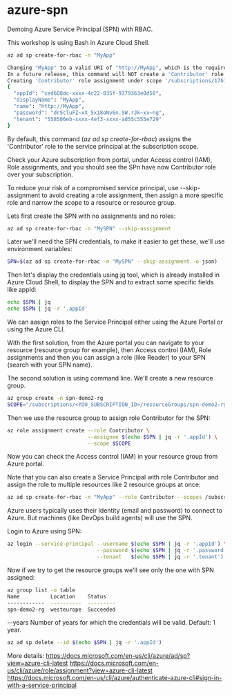 # azure-spn
Demoing Azure Service Principal (SPN) with RBAC.

This workshop is using Bash in Azure Cloud Shell.

```bash
az ad sp create-for-rbac -n "MyApp"

Changing "MyApp" to a valid URI of "http://MyApp", which is the required format used for service principal names
In a future release, this command will NOT create a 'Contributor' role assignment by default. If needed, use the --role argument to explicitly create a role assignment.
Creating 'Contributor' role assignment under scope '/subscriptions/17b12858-xxxx-xxxx-xxxx-a06fdae23428'
{
  "appId": "ced608dc-xxxx-4c22-835f-9379363e0d50",
  "displayName": "MyApp",
  "name": "http://MyApp",
  "password": "dr5cluFZ~xX_5x18oNv6n.SW.rJk~xx~ng",
  "tenant": "558506eb-xxxx-4ef3-xxxx-ad55c555e729"
}
```

By default, this command (_az ad sp create-for-rbac_) assigns the 'Contributor' role to the service principal at the subscription scope.

Check your Azure subscription from portal, under Access control (IAM), Role assignments, and you should see the SPn have now Contributor role over your subscription.

To reduce your risk of a compromised service principal, use --skip-assignment to avoid creating a role assignment, then assign a more specific role and narrow the scope to a resource or resource group. 

Lets first create the SPN with no assignments and no roles:

```bash
az ad sp create-for-rbac -n "MySPN" --skip-assignment
```

Later we'll need the SPN credentials, to make it easier to get these, we'll use environment variables:

```bash
SPN=$(az ad sp create-for-rbac -n "MySPN" --skip-assignment -o json)
```

Then let's display the credentials using jq tool, which is already installed in Azure Cloud Shell, to display the SPN and to extract some specific fields like appId:

```bash
echo $SPN | jq
echo $SPN | jq -r '.appId'
```

We can aasign roles to the Service Principal either using the Azure Portal or using the Azure CLI. 

With the first solution, from the Azure portal you can navigate to your resource (resource group for example), then Access control (IAM), Role assignments and then you can assign a role (like Reader) to your SPN (search with your SPN name).

The second solution is using command line. We'll create a new resource group.

```bash
az group create -n spn-demo2-rg
SCOPE="/subscriptions/<YOU_SUBSCRIPTION_ID>/resourceGroups/spn-demo2-rg"
```

Then we use the resource group to assign role Contributor for the SPN:

```bash
az role assignment create --role Contributor \
                          --assignee $(echo $SPN | jq -r '.appId') \
                          --scope $SCOPE
```

Now you can check the Access control (IAM) in your resource group from Azure portal.

Note that you can also create a Service Principal with role Contributor and assign the role to multiple resources like 2 resource groups at once:

```bash
az ad sp create-for-rbac -n "MyApp" --role Contributor --scopes /subscriptions/{SubID}/resourceGroups/{ResourceGroup1} /subscriptions/{SubID}/resourceGroups/{ResourceGroup2}
```

Azure users typically uses their Identity (email and password) to connect to Azure. But machines (like DevOps build agents) will use the SPN.

Login to Azure using SPN:

```bash
az login --service-principal --username $(echo $SPN | jq -r '.appId') \
                             --password $(echo $SPN | jq -r '.password') \
                             --tenant   $(echo $SPN | jq -r '.tenant')
```

Now if we try to get the resource groups we'll see only the one with SPN assigned:

```bash
az group list -o table
Name          Location    Status
------------  ----------  ---------
spn-demo2-rg  westeurope  Succeeded
```

--years
Number of years for which the credentials will be valid. Default: 1 year.

```bash
az ad sp delete --id $(echo $SPN | jq -r '.appId')
```

More details:
https://docs.microsoft.com/en-us/cli/azure/ad/sp?view=azure-cli-latest
https://docs.microsoft.com/en-us/cli/azure/role/assignment?view=azure-cli-latest
https://docs.microsoft.com/en-us/cli/azure/authenticate-azure-cli#sign-in-with-a-service-principal
